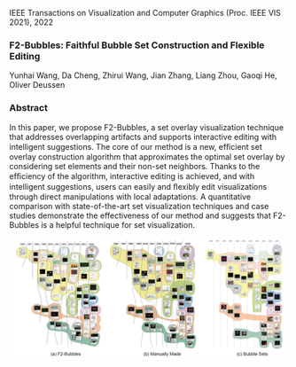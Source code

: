 IEEE Transactions on Visualization and Computer Graphics (Proc. IEEE VIS 2021), 2022
### F2-Bubbles: Faithful Bubble Set Construction and Flexible Editing
Yunhai Wang, Da Cheng, Zhirui Wang, Jian Zhang, Liang Zhou, Gaoqi He, Oliver Deussen
### Abstract
In this paper, we propose F2-Bubbles, a set overlay visualization technique that addresses overlapping artifacts and supports interactive editing with intelligent suggestions. The core of our method is a new, efﬁcient set overlay construction algorithm that approximates the optimal set overlay by considering set elements and their non-set neighbors. Thanks to the efﬁciency of the algorithm, interactive editing is achieved, and with intelligent suggestions, users can easily and ﬂexibly edit visualizations through direct manipulations with local adaptations. A quantitative comparison with state-of-the-art set visualization techniques and case studies demonstrate the effectiveness of our method and suggests that F2-Bubbles is a helpful technique for set visualization.
<div align=center>
<img  src="https://github.com/Russellwzr/MultiSetVis.github.io/blob/main/case_pic.png" alt="show" />
</div>
